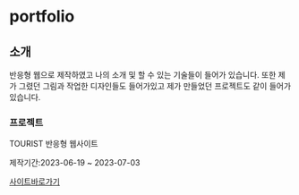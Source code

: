 # portfolio
## 소개
반응형 웹으로 제작하였고 나의 소개 및 할 수 있는 기술들이 들어가 있습니다.
또한 제가 그렸던 그림과 작업한 디자인들도 들어가있고 
제가 만들었던 프로젝트도 같이 들어가 있습니다.

### 프로젝트
TOURIST 반응형 웹사이트

제작기간:2023-06-19 ~ 2023-07-03

[사이트바로가기](https://nam-seungjin.github.io/tourist/)
